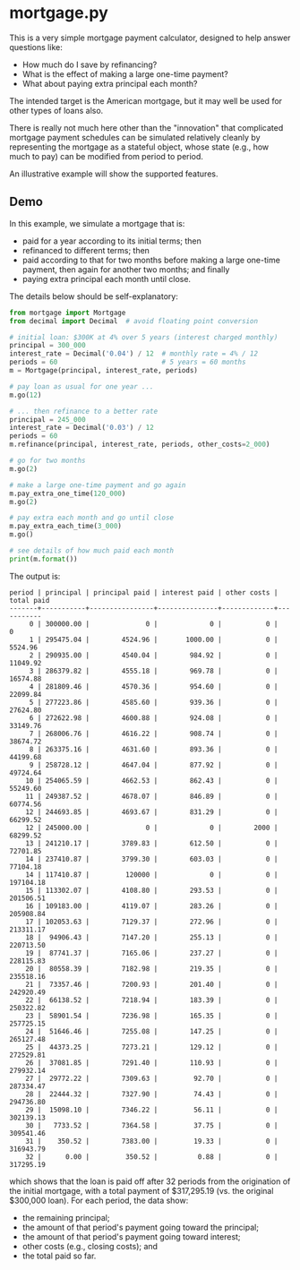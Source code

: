 # mortgage.py

This is a very simple mortgage payment calculator, designed to help answer questions like:

- How much do I save by refinancing?
- What is the effect of making a large one-time payment?
- What about paying extra principal each month?

The intended target is the American mortgage, but it may well be used for other types of loans also.

There is really not much here other than the "innovation" that complicated mortgage payment schedules can be simulated relatively cleanly by representing the mortgage as a stateful object, whose state (e.g., how much to pay) can be modified from period to period.

An illustrative example will show the supported features.

## Demo

In this example, we simulate a mortgage that is:
- paid for a year according to its initial terms; then
- refinanced to different terms; then
- paid according to that for two months before making a large one-time payment, then again for another two months; and finally
- paying extra principal each month until close.

The details below should be self-explanatory:

```python
from mortgage import Mortgage
from decimal import Decimal  # avoid floating point conversion

# initial loan: $300K at 4% over 5 years (interest charged monthly)
principal = 300_000
interest_rate = Decimal('0.04') / 12  # monthly rate = 4% / 12
periods = 60                          # 5 years = 60 months
m = Mortgage(principal, interest_rate, periods)

# pay loan as usual for one year ...
m.go(12)

# ... then refinance to a better rate
principal = 245_000
interest_rate = Decimal('0.03') / 12
periods = 60
m.refinance(principal, interest_rate, periods, other_costs=2_000)

# go for two months
m.go(2)

# make a large one-time payment and go again
m.pay_extra_one_time(120_000)
m.go(2)

# pay extra each month and go until close
m.pay_extra_each_time(3_000)
m.go()

# see details of how much paid each month
print(m.format())
```

The output is:

```
period | principal | principal paid | interest paid | other costs | total paid
-------+-----------+----------------+---------------+-------------+-----------
     0 | 300000.00 |              0 |             0 |           0 |          0
     1 | 295475.04 |        4524.96 |       1000.00 |           0 |    5524.96
     2 | 290935.00 |        4540.04 |        984.92 |           0 |   11049.92
     3 | 286379.82 |        4555.18 |        969.78 |           0 |   16574.88
     4 | 281809.46 |        4570.36 |        954.60 |           0 |   22099.84
     5 | 277223.86 |        4585.60 |        939.36 |           0 |   27624.80
     6 | 272622.98 |        4600.88 |        924.08 |           0 |   33149.76
     7 | 268006.76 |        4616.22 |        908.74 |           0 |   38674.72
     8 | 263375.16 |        4631.60 |        893.36 |           0 |   44199.68
     9 | 258728.12 |        4647.04 |        877.92 |           0 |   49724.64
    10 | 254065.59 |        4662.53 |        862.43 |           0 |   55249.60
    11 | 249387.52 |        4678.07 |        846.89 |           0 |   60774.56
    12 | 244693.85 |        4693.67 |        831.29 |           0 |   66299.52
    12 | 245000.00 |              0 |             0 |        2000 |   68299.52
    13 | 241210.17 |        3789.83 |        612.50 |           0 |   72701.85
    14 | 237410.87 |        3799.30 |        603.03 |           0 |   77104.18
    14 | 117410.87 |         120000 |             0 |           0 |  197104.18
    15 | 113302.07 |        4108.80 |        293.53 |           0 |  201506.51
    16 | 109183.00 |        4119.07 |        283.26 |           0 |  205908.84
    17 | 102053.63 |        7129.37 |        272.96 |           0 |  213311.17
    18 |  94906.43 |        7147.20 |        255.13 |           0 |  220713.50
    19 |  87741.37 |        7165.06 |        237.27 |           0 |  228115.83
    20 |  80558.39 |        7182.98 |        219.35 |           0 |  235518.16
    21 |  73357.46 |        7200.93 |        201.40 |           0 |  242920.49
    22 |  66138.52 |        7218.94 |        183.39 |           0 |  250322.82
    23 |  58901.54 |        7236.98 |        165.35 |           0 |  257725.15
    24 |  51646.46 |        7255.08 |        147.25 |           0 |  265127.48
    25 |  44373.25 |        7273.21 |        129.12 |           0 |  272529.81
    26 |  37081.85 |        7291.40 |        110.93 |           0 |  279932.14
    27 |  29772.22 |        7309.63 |         92.70 |           0 |  287334.47
    28 |  22444.32 |        7327.90 |         74.43 |           0 |  294736.80
    29 |  15098.10 |        7346.22 |         56.11 |           0 |  302139.13
    30 |   7733.52 |        7364.58 |         37.75 |           0 |  309541.46
    31 |    350.52 |        7383.00 |         19.33 |           0 |  316943.79
    32 |      0.00 |         350.52 |          0.88 |           0 |  317295.19
```

which shows that the loan is paid off after 32 periods from the origination of the initial mortgage, with a total payment of $317,295.19 (vs. the original $300,000 loan). For each period, the data show:
- the remaining principal;
- the amount of that period's payment going toward the principal;
- the amount of that period's payment going toward interest;
- other costs (e.g., closing costs); and
- the total paid so far.
